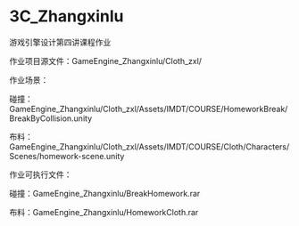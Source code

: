 # 3C_Zhangxinlu

游戏引擎设计第四讲课程作业


作业项目源文件：GameEngine_Zhangxinlu/Cloth_zxl/

作业场景：

碰撞：GameEngine_Zhangxinlu/Cloth_zxl/Assets/IMDT/COURSE/HomeworkBreak/BreakByCollision.unity

布料：GameEngine_Zhangxinlu/Cloth_zxl/Assets/IMDT/COURSE/Cloth/Characters/Scenes/homework-scene.unity


作业可执行文件：

碰撞：GameEngine_Zhangxinlu/BreakHomework.rar  

布料：GameEngine_Zhangxinlu/HomeworkCloth.rar




